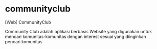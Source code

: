 # communityclub
[Web] CommunityClub

Community Club adalah aplikasi berbasis Website yang digunakan untuk mencari komunitas-komunitas dengan interest sesuai yang diinginkan pencari komunitas
